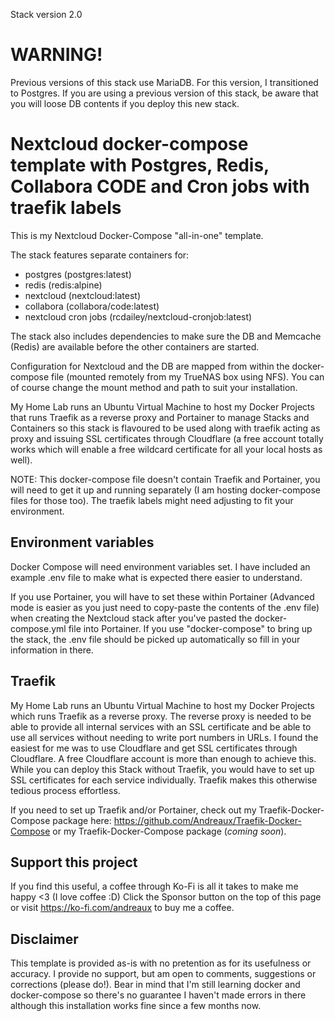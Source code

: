 Stack version 2.0

# WARNING!
Previous versions of this stack use MariaDB. For this version, I transitioned to Postgres. If you are using a previous version of this stack, be aware that you will loose DB contents if you deploy this new stack.

# Nextcloud docker-compose template with Postgres, Redis, Collabora CODE and Cron jobs with traefik labels

This is my Nextcloud Docker-Compose "all-in-one" template.

The stack features separate containers for:
- postgres (postgres:latest)
- redis (redis:alpine)
- nextcloud (nextcloud:latest)
- collabora (collabora/code:latest)
- nextcloud cron jobs (rcdailey/nextcloud-cronjob:latest)

The stack also includes dependencies to make sure the DB and Memcache (Redis) are available before the other containers are started.

Configuration for Nextcloud and the DB are mapped from within the docker-compose file (mounted remotely from my TrueNAS box using NFS). You can of course change the mount method and path to suit your installation.

My Home Lab runs an Ubuntu Virtual Machine to host my Docker Projects that runs Traefik as a reverse proxy and Portainer to manage Stacks and Containers so this stack is flavoured to be used along with traefik acting as proxy and issuing SSL certificates through Cloudflare (a free account totally works which will enable a free wildcard certificate for all your local hosts as well).

NOTE:
This docker-compose file doesn't contain Traefik and Portainer, you will need to get it up and running separately (I am hosting docker-compose files for those too).
The traefik labels might need adjusting to fit your environment.

## Environment variables

Docker Compose will need environment variables set. I have included an example .env file to make what is expected there easier to understand.

If you use Portainer, you will have to set these within Portainer (Advanced mode is easier as you just need to copy-paste the contents of the .env file) when creating the Nextcloud stack after you've pasted the docker-compose.yml file into Portainer. If you use "docker-compose" to bring up the stack, the .env file should be picked up automatically so fill in your information in there.

## Traefik

My Home Lab runs an Ubuntu Virtual Machine to host my Docker Projects which runs Traefik as a reverse proxy. The reverse proxy is needed to be able to provide all internal services with an SSL certificate and be able to use all services without needing to write port numbers in URLs. I found the easiest for me was to use Cloudflare and get SSL certificates through Cloudflare. A free Cloudflare account is more than enough to achieve this. While you can deploy this Stack without Traefik, you would have to set up SSL certificates for each service individually. Traefik makes this otherwise tedious process effortless.

If you need to set up Traefik and/or Portainer, check out my Traefik-Docker-Compose package here: https://github.com/Andreaux/Traefik-Docker-Compose or my Traefik-Docker-Compose package (*coming soon*).

## Support this project

If you find this useful, a coffee through Ko-Fi is all it takes to make me happy <3 (I love coffee :D) Click the Sponsor button on the top of this page or visit https://ko-fi.com/andreaux to buy me a coffee.

## Disclaimer

This template is provided as-is with no pretention as for its usefulness or accuracy. I provide no support, but am open to comments, suggestions or corrections (please do!). Bear in mind that I'm still learning docker and docker-compose so there's no guarantee I haven't made errors in there although this installation works fine since a few months now.
